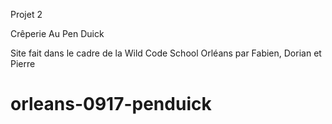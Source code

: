 Projet 2

Crêperie Au Pen Duick

Site fait dans le cadre de la Wild Code School Orléans par Fabien, Dorian et Pierre

# orleans-0917-penduick

